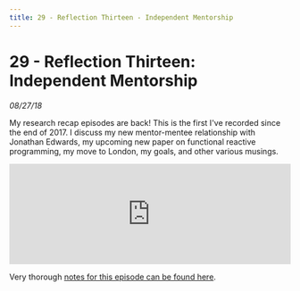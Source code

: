 ```yaml
---
title: 29 - Reflection Thirteen - Independent Mentorship
---
```


# 29 - Reflection Thirteen: Independent Mentorship

_08/27/18_

My research recap episodes are back! This is the first I've recorded since the end of 2017. I discuss my new mentor-mentee relationship with Jonathan Edwards, my upcoming new paper on functional reactive programming, my move to London, my goals, and other various musings.

<iframe src="https://omny.fm/shows/future-of-coding/29-reflection-thirteen-independent-mentorship/embed" width="100%" height="180" frameborder="0"></iframe>

Very thorough [notes for this episode can be found here](../reflections/13).




